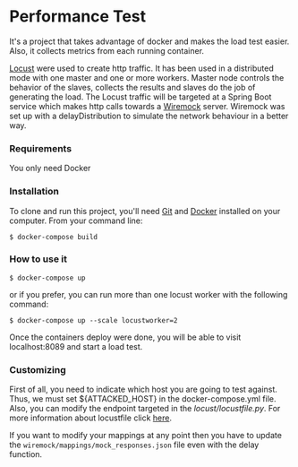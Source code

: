 # Performance Test
It's a project that takes advantage of docker and makes the load test easier. Also, it collects metrics from each running container. 

[Locust](https://locust.io/) were used to create http traffic. It has been used in a distributed mode with one master and one or more workers. Master node controls the behavior of the slaves, collects the results and slaves do the job of generating the load. 
The Locust traffic will be targeted at a Spring Boot service which makes http calls towards a [Wiremock](http://wiremock.org/) server. Wiremock was set up with a delayDistribution to simulate the network behaviour in a better way.
### Requirements
You only need Docker

### Installation
To clone and run this project, you'll need [Git](https://git-scm.com) and [Docker](https://www.docker.com/get-started) installed on your computer. From your command line:
 ```shell script
$ docker-compose build 
 ```
### How to use it
 ```shell script
$ docker-compose up
 ```
or if you prefer, you can run more than one locust worker with the following command:
```shell script
$ docker-compose up --scale locustworker=2
```
Once the containers deploy were done, you will be able to visit localhost:8089 and start a load test.

### Customizing
First of all, you need to indicate which host you are going to test against. Thus, we must set ${ATTACKED_HOST} in the docker-compose.yml file. Also, you can modify the endpoint targeted in the _locust/locustfile.py_. For more information about locustfile click [here](https://docs.locust.io/en/latest/writing-a-locustfile.html).

If you want to modify your mappings at any point then you have to update the `wiremock/mappings/mock_responses.json` file even with the delay function.